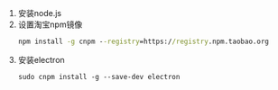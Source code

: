 
1.  安装node.js
2.  设置淘宝npm镜像
    ```cmd
    npm install -g cnpm --registry=https://registry.npm.taobao.org
    ```
3. 安装electron
    ```
    sudo cnpm install -g --save-dev electron
    ```
